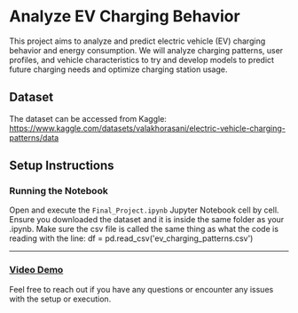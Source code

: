 # Analyze EV Charging Behavior

This project aims to analyze and predict electric vehicle (EV) charging behavior and energy consumption. We will analyze charging patterns, user profiles, and vehicle characteristics to try and  develop models to predict future charging needs and optimize charging station usage. 

## Dataset

The dataset can be accessed from Kaggle:
https://www.kaggle.com/datasets/valakhorasani/electric-vehicle-charging-patterns/data

## Setup Instructions


### Running the Notebook

Open and execute the `Final_Project.ipynb` Jupyter Notebook cell by cell. Ensure you downloaded the dataset and it is inside the same folder as your .ipynb. Make sure the csv file is called the same thing as what the code is reading with the line: df = pd.read_csv('ev_charging_patterns.csv')

---

### [Video Demo](https://drive.google.com/file/d/1AD2gHVRxQxd_uSUjQ4EZqavwZR2hOYIx/view?usp=share_link)


Feel free to reach out if you have any questions or encounter any issues with the setup or execution.
